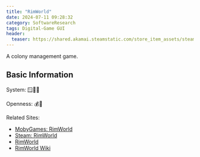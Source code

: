 ```yaml
---
title: "RimWorld"
date: 2024-07-11 09:28:32
category: SoftwareResearch
tags: Digital-Game GUI
header:
  teaser: https://shared.akamai.steamstatic.com/store_item_assets/steam/apps/294100/header.jpg?t=1712954312
---
```


A colony management game.

## Basic Information

System: 🪟🍎🐧

Openness: 💰📕

Related Sites:

* [MobyGames: RimWorld](https://www.mobygames.com/game/84704/rimworld/)
* [Steam: RimWorld](https://store.steampowered.com/app/294100/RimWorld/)
* [RimWorld](https://rimworldgame.com/)
* [RimWorld Wiki](https://rimworldwiki.com/wiki/Main_Page)
